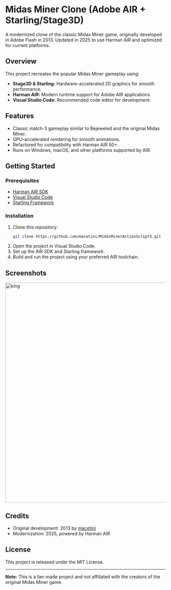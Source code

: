# Midas Miner Clone (Adobe AIR + Starling/Stage3D)

A modernized clone of the classic Midas Miner game, originally developed in Adobe Flash in 2013. Updated in 2025 to use Harman AIR and optimized for current platforms.

## Overview

This project recreates the popular Midas Miner gameplay using:
- **Stage3D & Starling:** Hardware-accelerated 2D graphics for smooth performance.
- **Harman AIR:** Modern runtime support for Adobe AIR applications.
- **Visual Studio Code:** Recommended code editor for development.

## Features

- Classic match-3 gameplay similar to Bejeweled and the original Midas Miner.
- GPU-accelerated rendering for smooth animations.
- Refactored for compatibility with Harman AIR 50+.
- Runs on Windows, macOS, and other platforms supported by AIR.

## Getting Started

### Prerequisites

- [Harman AIR SDK](https://airsdk.harman.com/)
- [Visual Studio Code](https://code.visualstudio.com/)
- [Starling Framework](https://gamua.com/starling/)

### Installation

1. Clone this repository:
    ```bash
    git clone https://github.com/macetini/MidasMinerActionScript3.git
    ```
2. Open the project in Visual Studio Code.
3. Set up the AIR SDK and Starling framework.
4. Build and run the project using your preferred AIR toolchain.

## Screenshots

<img width="816" height="688" alt="king" src="https://github.com/user-attachments/assets/61b69558-83c2-4787-b08b-642a2c7ae3d8" />

## Credits

- Original development: 2013 by [macetini](https://github.com/macetini)
- Modernization: 2025, powered by Harman AIR

## License

This project is released under the MIT License.

---

**Note:** This is a fan-made project and not affiliated with the creators of the original Midas Miner game.
